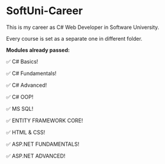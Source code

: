 # SoftUni-Career

This is my career as C# Web Developer in Software University.

Every course is set as a separate one in different folder.

**Modules already passed:**

:white_check_mark: C# Basics!

:white_check_mark: C# Fundamentals!

:white_check_mark: C# Advanced!

:white_check_mark: C# OOP!

:white_check_mark: MS SQL!

:white_check_mark: ENTITY FRAMEWORK CORE!

:white_check_mark: HTML & CSS!

:white_check_mark: ASP.NET FUNDAMENTALS!

:white_check_mark: ASP.NET ADVANCED!
